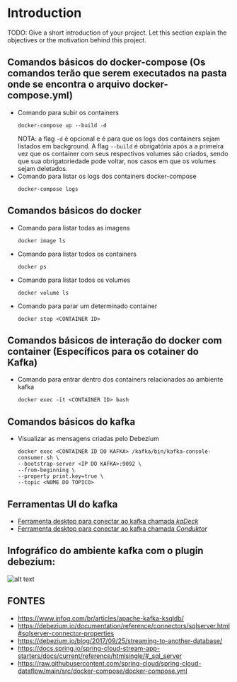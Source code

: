 # Introduction 
TODO: Give a short introduction of your project. Let this section explain the objectives or the motivation behind this project. 


## Comandos básicos do docker-compose (Os comandos terão que serem executados na pasta onde se encontra o arquivo docker-compose.yml)
- Comando para subir os containers
  ```
  docker-compose up --build -d
  ```
  NOTA: a flag ```-d``` é opcional e é para que os logs dos containers sejam listados em background.
  A  flag ```--build``` é obrigatória após a a primeira vez que os container com seus respectivos volumes são criados, sendo que sua obrigatoriedade pode voltar, nos casos em que os volumes sejam deletados.
- Comando para listar os logs dos containers docker-compose
  ```
  docker-compose logs
  ```
## Comandos básicos do docker
- Comando para listar todas as imagens
  ```
  docker image ls
  ```
- Comando para listar todos os containers
  ```
  docker ps
  ```
- Comando para listar todos os volumes
  ```
  docker volume ls
  ```
- Comando para parar um determinado container
  ```
  docker stop <CONTAINER ID>
  ```
## Comandos básicos de interação do docker com container (Específicos para os cotainer do Kafka)
- Comando para entrar dentro dos containers relacionados ao ambiente kafka
  ```
  docker exec -it <CONTAINER ID> bash
  ```
## Comandos básicos do kafka
- Visualizar as mensagens criadas pelo Debezium
  ```
  docker exec <CONTAINER ID DO KAFKA> /kafka/bin/kafka-console-consumer.sh \
  --bootstrap-server <IP DO KAFKA>:9092 \
  --from-beginning \
  --property print.key=true \
  --topic <NOME DO TOPICO>
  ```
## Ferramentas UI do kafka
- [Ferramenta desktop para conectar ao kafka chamada _kaDeck_](https://www.getkadeck.com/#/)
- [Ferramenta desktop para conectar ao kafka chamada _Conduktor_](https://www.conduktor.io/download/)
## Infográfico do ambiente kafka com o plugin debezium: 
![alt text](https://s3.amazonaws.com/imagens-hml.araujo.com.br/apresentacao_debezium_kafka.jpg "migração de dados sql server para postgresql")



## FONTES
- https://www.infoq.com/br/articles/apache-kafka-ksqldb/
- https://debezium.io/documentation/reference/connectors/sqlserver.html#sqlserver-connector-properties
- https://debezium.io/blog/2017/09/25/streaming-to-another-database/
- https://docs.spring.io/spring-cloud-stream-app-starters/docs/current/reference/htmlsingle/#_sql_server
- https://raw.githubusercontent.com/spring-cloud/spring-cloud-dataflow/main/src/docker-compose/docker-compose.yml
